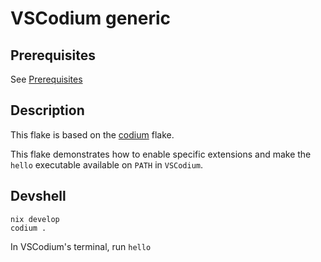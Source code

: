 # VSCodium generic

## Prerequisites

See [Prerequisites](https://github.com/br4ch1st0chr0n3/flakes#prerequisites)

## Description

This flake is based on the [codium](https://github.com/br4ch1st0chr0n3/flakes/blob/main/codium/README.md) flake.

This flake demonstrates how to enable specific extensions and make the `hello` executable available on `PATH` in `VSCodium`.

## Devshell

```console
nix develop
codium .
```

In VSCodium's terminal, run `hello`
